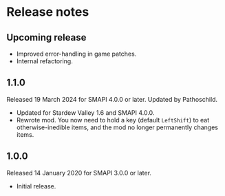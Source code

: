 ﻿# Release notes
## Upcoming release
- Improved error-handling in game patches.
- Internal refactoring.

## 1.1.0
Released 19 March 2024 for SMAPI 4.0.0 or later. Updated by Pathoschild.

- Updated for Stardew Valley 1.6 and SMAPI 4.0.0.
- Rewrote mod. You now need to hold a key (default `LeftShift`) to eat otherwise-inedible items, and the mod no longer permanently changes items.

## 1.0.0
Released 14 January 2020 for SMAPI 3.0.0 or later.

- Initial release.

